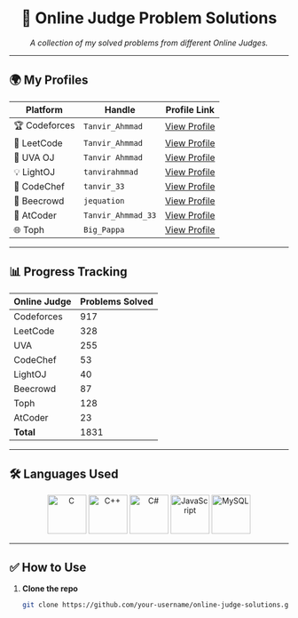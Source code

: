 <h1 align="center">🚀 Online Judge Problem Solutions</h1>

<p align="center">
  <i>A collection of my solved problems from different Online Judges.</i>
</p>

---

## 🌍 My Profiles

| Platform      | Handle             | Profile Link                                                 |
| ------------- | ------------------ | ------------------------------------------------------------ |
| 🏆 Codeforces | `Tanvir_Ahmmad`    | [View Profile](https://codeforces.com/profile/Tanvir_Ahmmad) |
| 🧩 LeetCode   | `Tanvir_Ahmmad`    | [View Profile](https://leetcode.com/u/Tanvir_Ahmmad/)        |
| 📘 UVA OJ     | `Tanvir Ahmmad`    | [View Profile](https://uhunt.onlinejudge.org/id/991702)      |
| 💡 LightOJ    | `tanvirahmmad`     | [View Profile](https://lightoj.com/user/tanvirahmmad)        |
| 🍜 CodeChef   | `tanvir_33`        | [View Profile](https://www.codechef.com/users/tanvir_33)     |
| 🐝 Beecrowd   | `jequation`        | [View Profile](https://judge.beecrowd.com/en/profile/251600) |
| 🎯 AtCoder    | `Tanvir_Ahmmad_33` | [View Profile](https://atcoder.jp/users/Tanvir_Ahmmad_33)    |
| 🌐 Toph       | `Big_Pappa`        | [View Profile](https://toph.co/u/Big_Pappa)                  |

---

## 📊 Progress Tracking

| Online Judge | Problems Solved |
| ------------ | --------------- |
| Codeforces   | 917             |
| LeetCode     | 328             |
| UVA          | 255             |
| CodeChef     | 53              |
| LightOJ      | 40              |
| Beecrowd     | 87              |
| Toph         | 128             |
| AtCoder      | 23              |
| **Total**    | 1831            |

---

## 🛠️ Languages Used

<p align="center">
  <img src="https://img.icons8.com/color/96/000000/c-programming.png" width="70" alt="C"/>
  <img src="https://img.icons8.com/color/96/000000/c-plus-plus-logo.png" width="70" alt="C++"/>
  <img src="https://img.icons8.com/color/96/000000/c-sharp-logo.png" width="70" alt="C#"/>
  <!--   <img src="https://img.icons8.com/color/96/000000/java-coffee-cup-logo.png" width="70" alt="Java"/> -->
  <!--   <img src="https://img.icons8.com/color/96/000000/python--v1.png" width="70" alt="Python"/> -->
  <img src="https://img.icons8.com/color/96/000000/javascript--v1.png" width="70" alt="JavaScript"/>
  <img src="https://img.icons8.com/color/96/000000/mysql-logo.png" width="70" alt="MySQL"/>
  <!--   <img src="https://img.icons8.com/officel/80/php-logo.png" width="70" alt="PHP"/> | 🎯 AtCoder    | `<your-handle>`     | [View Profile]() | | 💻 HackerRank | `<your-handle>`     | [View Profile]() |
| ➕ Others     | `<platform>`        | [View Profile]() | -->
</p>

---

## ✅ How to Use

1. **Clone the repo**
   ```bash
   git clone https://github.com/your-username/online-judge-solutions.git
   ```

